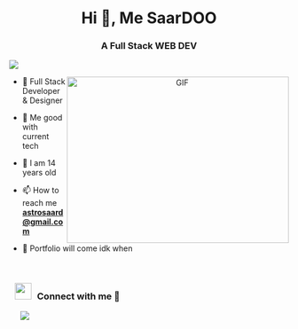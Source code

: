 <h1 align="center">Hi 👋, Me SaarDOO</h1>
<h3 align="center">A Full Stack WEB DEV</h3>

![](https://komarev.com/ghpvc/?username=SaarD00&label=PROFILE+VIEWS)

<!--<p align="left"> <a href="https://twitter.com/100rabhcsmc" target="blank"><img src="https://img.shields.io/twitter/follow/100rabhcsmc?logo=twitter&style=for-the-badge" alt="100rabhcsmc" /></a> </p> -->

<a target="_blank" align="center">
  <img align="right" top="500" height="300" width="400" alt="GIF" src="https://mir-s3-cdn-cf.behance.net/project_modules/max_1200/1a9df897809751.5ecdef411c340.gif">
</a>

- 👀 Full Stack Developer & Designer

- 🔭 Me good with current tech 

- 🌱 I am 14 years old 
- 📫 How to reach me **astrosaard@gmail.com**

- 📄 Portfolio will come idk when
<br/>




 <div align="left"  class="icons-social" style="margin-left: 10px;">
 <h3> <img src="https://media.giphy.com/media/iY8CRBdQXODJSCERIr/giphy.gif" width="30" height="30" style="margin-right: 10px;">Connect with me 🤝 </h3>
        <a style="margin-left: 10px;" target="_blank" href="https://github.com/SaarD00">
		<img src="https://img.icons8.com/doodle/40/000000/github--v1.png"></a>
	

   </div>


